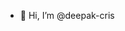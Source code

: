 - 👋 Hi, I’m @deepak-cris
<!---
deepak-cris/deepak-cris is a ✨ special ✨ repository because its `README.md` (this file) appears on your GitHub profile.
You can click the Preview link to take a look at your changes.
--->
